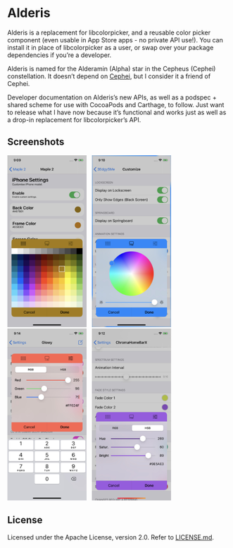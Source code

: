 # Alderis
Alderis is a replacement for libcolorpicker, and a reusable color picker component (even usable in App Store apps - no private API use!). You can install it in place of libcolorpicker as a user, or swap over your package dependencies if you’re a developer.

Alderis is named for the Alderamin (Alpha) star in the Cepheus (Cephei) constellation. It doesn’t depend on [Cephei](https://hbang.github.io/libcephei/), but I consider it a friend of Cephei.

Developer documentation on Alderis’s new APIs, as well as a podspec + shared scheme for use with CocoaPods and Carthage, to follow. Just want to release what I have now because it’s functional and works just as well as a drop-in replacement for libcolorpicker’s API.

## Screenshots
[<img src="screenshots/alderis-1.jpg" width="180" height="390">](screenshots/alderis-1.jpg)
&nbsp;
[<img src="screenshots/alderis-2.jpg" width="180" height="390">](screenshots/alderis-2.jpg)
&nbsp;
[<img src="screenshots/alderis-3.jpg" width="180" height="390">](screenshots/alderis-3.jpg)
&nbsp;
[<img src="screenshots/alderis-4.jpg" width="180" height="390">](screenshots/alderis-4.jpg)

## License
Licensed under the Apache License, version 2.0. Refer to [LICENSE.md](https://github.com/hbang/libcephei/blob/master/LICENSE.md).

